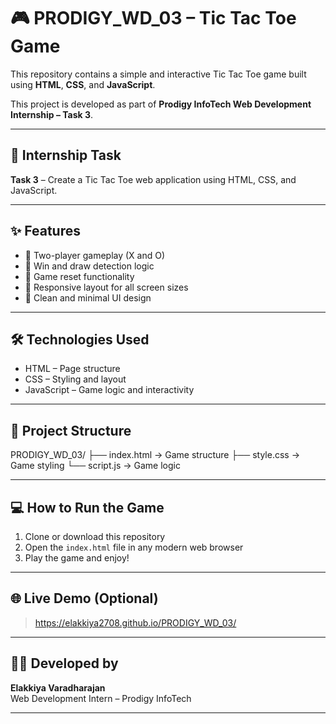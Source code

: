 # 🎮 PRODIGY_WD_03 – Tic Tac Toe Game

This repository contains a simple and interactive Tic Tac Toe game built using **HTML**, **CSS**, and **JavaScript**.

This project is developed as part of **Prodigy InfoTech Web Development Internship – Task 3**.

---

## 🧠 Internship Task

**Task 3** – Create a Tic Tac Toe web application using HTML, CSS, and JavaScript.

---

## ✨ Features

- 🔹 Two-player gameplay (X and O)
- 🔹 Win and draw detection logic
- 🔹 Game reset functionality
- 🔹 Responsive layout for all screen sizes
- 🔹 Clean and minimal UI design

---

## 🛠️ Technologies Used

- HTML – Page structure
- CSS – Styling and layout
- JavaScript – Game logic and interactivity

---

## 📁 Project Structure

PRODIGY_WD_03/
├── index.html → Game structure
├── style.css → Game styling
└── script.js → Game logic

---

## 💻 How to Run the Game

1. Clone or download this repository  
2. Open the `index.html` file in any modern web browser  
3. Play the game and enjoy!

---

## 🌐 Live Demo (Optional)

> https://elakkiya2708.github.io/PRODIGY_WD_03/

---

## 🙋‍♀️ Developed by

**Elakkiya Varadharajan**  
Web Development Intern – Prodigy InfoTech  

---

